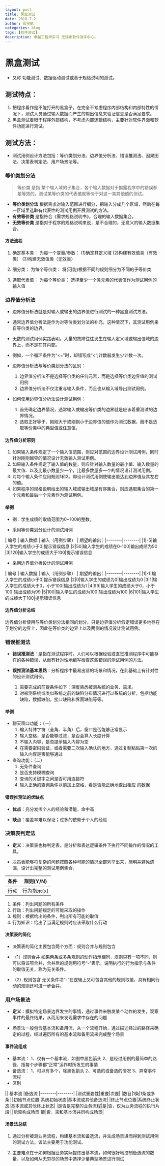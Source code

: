 ```yaml
---
layout: post
title: 黑盒测试
date: 2018-7-2
author: 周宝航
categories: blog
tags: [软件测试]
description: 卓越工程师实习 无锡市软件测评中心。
---
```


# 黑盒测试

- 又称 功能测试、数据驱动测试或基于规格说明的测试。

## 测试特点：
1. 把程序看作是不能打开的黑盒子，在完全不考虑程序内部结构和内部特性的情况下，测试人员通过输入数据而产生的输出信息来验证信息是否满足要求。
2. 黑盒测试着眼于程序外部结构，不考虑内部逻辑结构，主要针对软件界面和软件功能进行测试。

## 测试方法：
- 测试用例设计方法包括：等价类划分法、边界值分析法、错误推测法、因果图法、决策表判定法、用户场景法等。

### 等价类划分法

> 等价类 是指 某个输入域的子集合，各个输入数据对于揭露程序中的错误都是等效的。测试某等价类的代表值就等价于对这一类其他值的测试。

- **等价类划分法** 根据需求对输入范围进行细分，把输入分成几个区域，然后在每一区域里选取有代表性的测试用例开展测试的方法。
- **有效等价类**  是指符合《需求规格说明书》，合理的输入数据集合。
- **无效等价类**  是指对于程序的规格说明来说，是不合理的，无意义的输入数据集合。

#### 方法流程

1. 确定基本类：
 为每一个变量/参数：
 (1)确定其定义域
 (2)构建有效值类（有效类）
 (3)构建无效值类（无效类）

2. 细分类：
 为每个等价类：
 将(可能)根据不同的规则细分为不同的子等价类

3. 选取代表值：
 为每个等价类：
 选择至少一个类元素的代表值作为测试用例的输入值

### 边界值分析法

- 边界值分析法就是对输入或输出的边界值进行测试的一种黑盒测试方法。
- 通常边界值分析法是作为对等价类划分法的补充，这种情况下，其测试用例来自等价类的边界。
- 无数的测试用例实践表明，大量的故障往往发生在输入定义域或输出值域的边界上，而不是在其内部。
- 例如，一个循环条件为“<=”时，却错写成“<”;计数器发生少计数一次。

- 边界值分析法与等价类划分法的区别：
  1. 边界值分析法不是选择等价类的任何元素，而是选择等价类边界值的测试用例
  2. 边界值分析法不仅注重与输入条件，而且也从输入域导出测试用例。

- 如何使用边界值分析法设计测试用例：
  1. 首先确定边界情况，通常输入或输出等价类的边界就是应该着重测试的边界情况。
  2. 选取正好等于、刚刚大于或刚刚小于边界值的值作为测试数据，而不是选取等价类中的典型值或任意值。

#### 边界值分析原则
1. 如果输入条件规定了一个输入值范围，则应对范围的边界设计测试用例，同时针对刚刚越界的情况设计无效输入测试用例。
2. 如果输入条件规定了输入值的数量，则应针对输入数量的最小值、输入数量的最大值、以及比最小数量少一个，比最多数量多一个的情况设计测试用例。
3. 对每个输入条件应用规则1和2。即设计测试用例使输出值达到边界值及其左右的值。
4. 如果程序的规格说明给出的输入域或输出域是有序集合，则应选取集合的第一个元素和最后一个元素作为测试用例。

#### 举例

- 例：学生成绩的取值范围为0~100的整数。

- 采用等价类划分设计的测试用例

| 编号 | 输入数据 | 输入（用例步骤） | 期望的输出 |
|--------|--------|
|1|-5|输入学生的成绩小于0|提示错误信息
|2|50|输入学生的成绩在0-100|输出成绩为50
|3|120|输入学生的成绩大于100|提示错误信息

- 采用边界值分析设计的测试用例

| 编号 | 输入数据 | 输入（用例步骤） | 期望的输出 |
|--------|--------|
|1|-1|输入学生的成绩小于0|提示错误信息
|2|0|输入学生的成绩为0|输出成绩为0
|3|1|输入学生的成绩大于0，小于100|输出成绩为1
|4|99|输入学生的成绩大于0，小于100|输出成绩为99
|5|100|输入学生的成绩为100|输出成绩为100
|6|101|输入学生的成绩大于100|提示错误信息

#### 边界值分析总结

边界值分析使用与等价类划分法相同的划分，只是边界值分析假定错误更多地存在于划分的边界上，因此在等价类的边界上以及两侧的情况设计测试用例。

### 错误推测法

- **错误推测法**：是指在测试程序时，人们可以根据经验或直觉推测程序中可能存在的各种错误，从而有针对性地编写检查这些错误的测试用例的方法。

- **误推测法基本思路**：分析程序中最易出错的场景和情况，在此基础上有针对性的设计测试用例，
  1. 需要完成的前提条件如下：深度熟悉被测系统的业务、需求。
  2. 对被测系统或类似系统之前的缺陷分布情况进行过系统的分析，包括功能缺陷，数据缺陷，接口缺陷和界面缺陷等等。

#### 举例

- 聊天窗口功能：（一）
  1. 输入特殊字符（全角、半角）后，窗口是否能够正常显示
  2. 输入空格，是否能够过滤，是否会算入长度计算
  3. 不输入内容，是否提示输入内容为空
  4. 在需要密码验证，或者需要二次输入确认的地方，通过复制粘贴第一次的输入内容是否能够通过
- 查询功能：（二）
  1. 无条件查询
  2. 是否支持模糊查询
  3. 查询的关键字之间是否可用连接符
  4. 输入正确的查询条件以前加上空格，看是否能正确地查出相应 的数据

#### 错误推测法的优缺点

- **优点**：充分发挥个人的经验和潜能，命中高

- **缺点**：覆盖率难以保证；过多的依赖于个人的经验

### 决策表判定法

- **定义**：决策表也称判定表，是分析和表达逻辑条件下执行不同操作的情况的工具。

- 决策表能够将复杂的问题按照各种可能的情况全部列举出来，简明并避免遗漏，设计出完整的测试用例集合。

| 条件 | 规则(Y/N) |
|--------|--------|
|行动|行为指示(x)|

1. 条件：列出问题的所有条件
2. 行动：列出问题规定的可能采取的操作
3. 规则：根据给出的条件，列出所有可能的取值
4. 行为知识：给出了当满足规则时应该采取什么行动

#### 决策表的简化

- 决策表的简化主要包含两个方面：规则合并与规则包含

- （1）规则合并
  如果两条或多条规则的动作指示相同，规则只有一项不同，则可以将该项合并，合并后的规则用符号“-”表示，说明执行的行为指示与条件的取值无关，称为无关条件。
- （2）规则包含
  无关条件项“-”在逻辑上又可包含其他的规则取值，具有相同行动的规则还可进一步合并。

### 用户场景法

- **定义**：模拟特定场景边界发生的事情，通过事件来触发某个动作的发生，观察事件的最终结果，从而用来发现需求中存在的问题

- 场景法一般包含基本流和备用流，从一个流程开始，通过描述经过的路径来确定的过程，经过遍历所有的基本流和备用流来完成整个场景

#### 事件流组成

- 基本流：
  1、仅有一个基本流，如图中黑色箭头
  2、是经过用例的最简单的路径，指每个步骤都“正常”运作时所发生的事情
- 备选流：
  1、可以有多个，除黑色箭头
  2、可选的或备选的情况
  3、异常事件流程
- 区别

|| 基本流 |备选流
|--------|--------|
|测试重要性|重要|次要|
|数目|1条|1条或多条|
|初始节点位置|系统初始状态|基本流或其他备选流|
|终止节点位置|系统终止状态|基本流或其他终止状态|
|是否是完整的业务流程|是|否，仅为业务流程的执行片段|
|能否构成场景|能|否，需和基本流共同构成场景|

#### 场景法总结
1. 通过分析被测业务流程，构建基本流和备选流，并生成场景进而得到测试用例的测试方法。该法主要用于功能测试。

2. 主要难点在于如何根据业务实际提炼出基本流，如何很好地控制备选流的数量，以及如何从无穷尽的场景中选择少量典型场景进行测试
